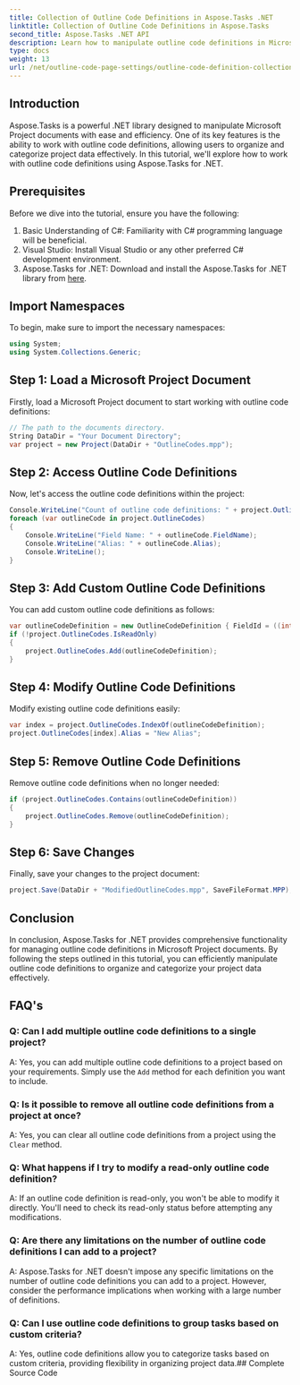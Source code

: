 ```yaml
---
title: Collection of Outline Code Definitions in Aspose.Tasks .NET
linktitle: Collection of Outline Code Definitions in Aspose.Tasks
second_title: Aspose.Tasks .NET API
description: Learn how to manipulate outline code definitions in Microsoft Project documents using Aspose.Tasks for .NET. Categorization of your project data effortlessly.
type: docs
weight: 13
url: /net/outline-code-page-settings/outline-code-definition-collection/
---
```

## Introduction
Aspose.Tasks is a powerful .NET library designed to manipulate Microsoft Project documents with ease and efficiency. One of its key features is the ability to work with outline code definitions, allowing users to organize and categorize project data effectively. In this tutorial, we'll explore how to work with outline code definitions using Aspose.Tasks for .NET.
## Prerequisites
Before we dive into the tutorial, ensure you have the following:
1. Basic Understanding of C#: Familiarity with C# programming language will be beneficial.
2. Visual Studio: Install Visual Studio or any other preferred C# development environment.
3. Aspose.Tasks for .NET: Download and install the Aspose.Tasks for .NET library from [here](https://releases.aspose.com/tasks/net/).

## Import Namespaces
To begin, make sure to import the necessary namespaces:
```csharp
using System;
using System.Collections.Generic;

```
## Step 1: Load a Microsoft Project Document
Firstly, load a Microsoft Project document to start working with outline code definitions:
```csharp
// The path to the documents directory.
String DataDir = "Your Document Directory";
var project = new Project(DataDir + "OutlineCodes.mpp");
```
## Step 2: Access Outline Code Definitions
Now, let's access the outline code definitions within the project:
```csharp
Console.WriteLine("Count of outline code definitions: " + project.OutlineCodes.Count);
foreach (var outlineCode in project.OutlineCodes)
{
	Console.WriteLine("Field Name: " + outlineCode.FieldName);
	Console.WriteLine("Alias: " + outlineCode.Alias);
	Console.WriteLine();
}
```
## Step 3: Add Custom Outline Code Definitions
You can add custom outline code definitions as follows:
```csharp
var outlineCodeDefinition = new OutlineCodeDefinition { FieldId = ((int)ExtendedAttributeTask.OutlineCode3).ToString("D"), Alias = "My Outline Code" };
if (!project.OutlineCodes.IsReadOnly)
{
    project.OutlineCodes.Add(outlineCodeDefinition);
}
```
## Step 4: Modify Outline Code Definitions
Modify existing outline code definitions easily:
```csharp
var index = project.OutlineCodes.IndexOf(outlineCodeDefinition);
project.OutlineCodes[index].Alias = "New Alias";
```
## Step 5: Remove Outline Code Definitions
Remove outline code definitions when no longer needed:
```csharp
if (project.OutlineCodes.Contains(outlineCodeDefinition))
{
    project.OutlineCodes.Remove(outlineCodeDefinition);
}
```
## Step 6: Save Changes
Finally, save your changes to the project document:
```csharp
project.Save(DataDir + "ModifiedOutlineCodes.mpp", SaveFileFormat.MPP);
```

## Conclusion
In conclusion, Aspose.Tasks for .NET provides comprehensive functionality for managing outline code definitions in Microsoft Project documents. By following the steps outlined in this tutorial, you can efficiently manipulate outline code definitions to organize and categorize your project data effectively.
## FAQ's
### Q: Can I add multiple outline code definitions to a single project?
A: Yes, you can add multiple outline code definitions to a project based on your requirements. Simply use the `Add` method for each definition you want to include.
### Q: Is it possible to remove all outline code definitions from a project at once?
A: Yes, you can clear all outline code definitions from a project using the `Clear` method.
### Q: What happens if I try to modify a read-only outline code definition?
A: If an outline code definition is read-only, you won't be able to modify it directly. You'll need to check its read-only status before attempting any modifications.
### Q: Are there any limitations on the number of outline code definitions I can add to a project?
A: Aspose.Tasks for .NET doesn't impose any specific limitations on the number of outline code definitions you can add to a project. However, consider the performance implications when working with a large number of definitions.
### Q: Can I use outline code definitions to group tasks based on custom criteria?
A: Yes, outline code definitions allow you to categorize tasks based on custom criteria, providing flexibility in organizing project data.## Complete Source Code
